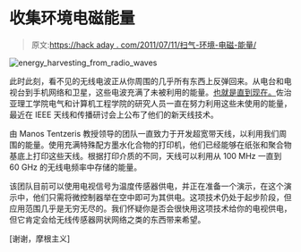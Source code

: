 # 收集环境电磁能量

> 原文:[https://hack aday . com/2011/07/11/扫气-环境-电磁-能量/](https://hackaday.com/2011/07/11/scavenging-ambient-electromagnetic-energy/)

![energy_harvesting_from_radio_waves](../Images/58521afb66ade5f99dcd89fee7034026.png "energy_harvesting_from_radio_waves")

此时此刻，看不见的无线电波正从你周围的几乎所有东西上反弹回来。从电台和电视台到手机网络和卫星，这些电波充满了未被利用的能量。[也就是直到现在。](http://www.sciencedaily.com/releases/2011/07/110707131545.htm)佐治亚理工学院电气和计算机工程学院的研究人员一直在努力利用这些未使用的能量，最近在 IEEE 天线和传播研讨会上公布了他们的新天线技术。

由 Manos Tentzeris 教授领导的团队一直致力于开发超宽带天线，以利用我们周围的能量。使用充满特殊配方墨水化合物的打印机，他们已经能够在纸张和聚合物基底上打印这些天线。根据打印介质的不同，天线可以利用从 100 MHz 一直到 60 GHz 的无线电频率中存储的能量。

该团队目前可以使用电视信号为温度传感器供电，并正在准备一个演示，在这个演示中，他们只需将微控制器举在空中即可为其供电。这项技术仍处于起步阶段，但应用范围几乎是无穷无尽的。我们怀疑你是否会很快用这项技术给你的电视供电，但它肯定会给无线传感器网状网络之类的东西带来希望。

[谢谢，摩根主义]